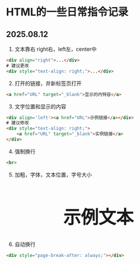 # HTML的一些日常指令记录

## 2025.08.12
1. 文本靠右 right右，left左，center中
   
```HTML
<div align="right">...</div> 
# 建议更改
<div style="text-align: right;">...</div>
```

2. 打开的链接，并新标签页打开
   
```HTML
<a href="URL" target="_blank">显示的内特容</a>
```

3. 文字位置和显示的内容

```HTML
<div align='left'><a href="URL">示例链接</a></div>
# 建议修改
<div style="text-align: right;">
    <a href="URL" target="_blank">实例链接</a>
</div>
```

4. 强制换行

```HTML
<br>
```

5. 加粗，字体，文本位置，字号大小
<h1 style="text-align: center;font-family: 'Microsoft YaHei'; font-size: 48px;">示例文本</h1>

6. 自动换行
```HTML
<div style="page-break-after: always;"></div>
```